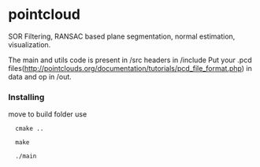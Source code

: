 # pointcloud
SOR Filtering, RANSAC based plane segmentation, normal estimation, visualization.

The main and utils code is present in /src headers in /include
Put your .pcd files(http://pointclouds.org/documentation/tutorials/pcd_file_format.php)
in data and op in /out.


### Installing

move to build folder 
use
```
  cmake ..
```

```
  make
```

```
  ./main
```
